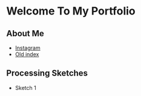 # Welcome To My Portfolio

## About Me
- [Instagram](https://instagram.com/katie_grinsell)
- [Old index](./index-demo.html)

## Processing Sketches

- Sketch 1
